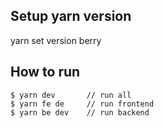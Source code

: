 ## Setup yarn version

yarn set version berry

## How to run

```
$ yarn dev       // run all
$ yarn fe de     // run frontend
$ yarn be dev    // run backend
```
